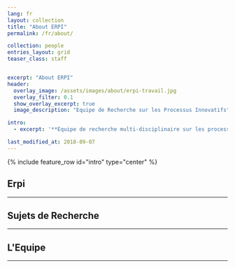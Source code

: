 ```yaml
---
lang: fr
layout: collection
title: "About ERPI"
permalink: /fr/about/

collection: people
entries_layout: grid
teaser_class: staff


excerpt: "About ERPI"
header:
  overlay_image: /assets/images/about/erpi-travail.jpg
  overlay_filter: 0.1
  show_overlay_excerpt: true 
  image_description: "Equipe de Recherche sur les Processus Innovatifs"

intro: 
  - excerpt: '**Equipe de recherche multi-disciplinaire sur les processus d'innovation**'

last_modified_at: 2018-09-07
---
```



{% include feature_row id="intro" type="center" %}


## Erpi
--- 



## Sujets de Recherche
--- 
 


## L'Equipe
--- 






